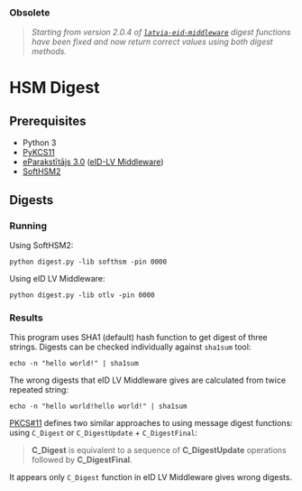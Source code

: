 ### Obsolete

> *Starting from version 2.0.4 of [`latvia-eid-middleware`](https://download.eparaksts.lv/files/ep3updates/debian/dists/bionic/eparaksts/binary-amd64/Packages) digest functions have been fixed and now return correct values using both digest methods.*

# HSM Digest

## Prerequisites

* Python 3
* [PyKCS11](https://github.com/LudovicRousseau/PyKCS11)
* [eParakstītājs 3.0](https://www.eparaksts.lv/lv/lejupielades) ([eID-LV Middleware](https://github.com/eID-LV/Middleware))
* [SoftHSM2](https://www.opendnssec.org/download/)

## Digests

### Running

Using SoftHSM2:
```
python digest.py -lib softhsm -pin 0000
```

Using eID LV Middleware:
```
python digest.py -lib otlv -pin 0000
```

### Results
This program uses SHA1 (default) hash function to get digest of three strings.
Digests can be checked individually against `sha1sum` tool:
```
echo -n "hello world!" | sha1sum
```
The wrong digests that eID LV Middleware gives are calculated from twice repeated string:
```
echo -n "hello world!hello world!" | sha1sum
```

[PKCS#11](http://docs.oasis-open.org/pkcs11/pkcs11-base/v2.40/os/pkcs11-base-v2.40-os.html#_Toc416959746) defines two similar approaches to using message digest functions: using `C_Digest` or `C_DigestUpdate` + `C_DigestFinal`:
 > **C\_Digest** is equivalent to a sequence of **C\_DigestUpdate** operations followed by **C\_DigestFinal**.

It appears only `C_Digest` function in eID LV Middleware gives wrong digests.

